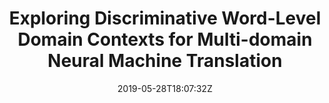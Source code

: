 ---
title: "Exploring Discriminative Word-Level Domain Contexts for Multi-domain Neural Machine Translation"
authors:
- Jinsong Su
- Jiali Zeng
- Jun Xie
- Huating Wen
- Yongjing Yin
- Yang Liu
author_notes:
- "共同一作"
- "共同一作"
- 
- 
- 
- 
date: "2019-05-28T18:07:32Z"
publishDate: "2025-05-28T18:07:32Z"
publication_types: [1）文本机器翻译]
publication: "**IEEE Transactions on Pattern Analysis and Machine Intelligence.** (CCF-A类)"
---